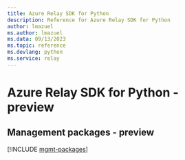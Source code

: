 ```yaml
---
title: Azure Relay SDK for Python
description: Reference for Azure Relay SDK for Python
author: lmazuel
ms.author: lmazuel
ms.data: 09/13/2023
ms.topic: reference
ms.devlang: python
ms.service: relay
---
```

# Azure Relay SDK for Python - preview

## Management packages - preview
[!INCLUDE [mgmt-packages](relay-mgmt-index.md)]
